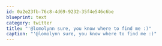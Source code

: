 ```yaml
---
id: 0a2e23fb-76c8-4d69-9232-35f4e546c6be
blueprint: text
category: twitter
title: "'@lomolynn sure, you know where to find me :)"
caption: "'@lomolynn sure, you know where to find me :)"
---
```

